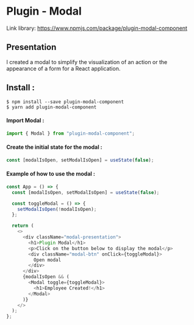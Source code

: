 # Plugin - Modal

Link library: https://www.npmjs.com/package/plugin-modal-component

## Presentation

I created a modal to simplify the visualization of an action or the appearance of a form for a React application.

## Install :

```
$ npm install --save plugin-modal-component
$ yarn add plugin-modal-component
```

#### Import Modal :

```js
import { Modal } from "plugin-modal-component";
```

#### Create the initial state for the modal :

```js
const [modalIsOpen, setModalIsOpen] = useState(false);
```

#### Example of how to use the modal :

```js
const App = () => {
  const [modalIsOpen, setModalIsOpen] = useState(false);

  const toggleModal = () => {
    setModalIsOpen(!modalIsOpen);
  };

  return (
    <>
      <div className="modal-presentation">
        <h1>Plugin Modal</h1>
        <p>Click on the button below to display the modal</p>
        <div className="modal-btn" onClick={toggleModal}>
          Open modal
        </div>
      </div>
      {modalIsOpen && (
        <Modal toggle={toggleModal}>
          <h1>Employee Created!</h1>
        </Modal>
      )}
    </>
  );
};
```
